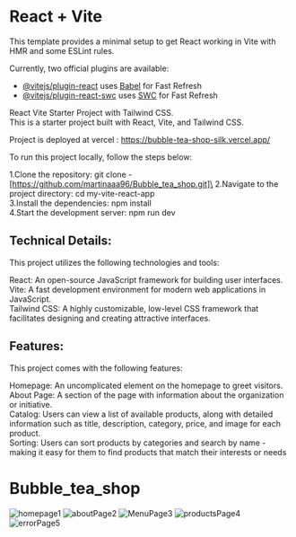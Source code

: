 # React + Vite

This template provides a minimal setup to get React working in Vite with HMR and some ESLint rules.

Currently, two official plugins are available:

- [@vitejs/plugin-react](https://github.com/vitejs/vite-plugin-react/blob/main/packages/plugin-react/README.md) uses [Babel](https://babeljs.io/) for Fast Refresh
- [@vitejs/plugin-react-swc](https://github.com/vitejs/vite-plugin-react-swc) uses [SWC](https://swc.rs/) for Fast Refresh

React Vite Starter Project with Tailwind CSS.\
This is a starter project built with React, Vite, and Tailwind CSS.

Project is deployed at vercel : https://bubble-tea-shop-silk.vercel.app/ 

To run this project locally, follow the steps below:

1.Clone the repository: git clone - [https://github.com/martinaaa96/Bubble_tea_shop.git]\
2.Navigate to the project directory: cd my-vite-react-app\
3.Install the dependencies: npm install\
4.Start the development server: npm run dev

## Technical Details:

This project utilizes the following technologies and tools:

React: An open-source JavaScript framework for building user interfaces.\
Vite: A fast development environment for modern web applications in JavaScript.\
Tailwind CSS: A highly customizable, low-level CSS framework that facilitates designing and creating attractive interfaces.

##  Features:

This project comes with the following features:

Homepage: An uncomplicated element on the homepage to greet visitors.\
About Page: A section of the page with information about the organization or initiative.\
Catalog: Users can view a list of available products, along with detailed information such as title, description, category, price, and image for each product.\
Sorting: Users can sort products by categories and search by name - making it easy for them to find products that match their interests or needs

# Bubble_tea_shop
![homepage1](https://github.com/martinaaa96/Bubble_tea_shop/assets/111580293/8f8f6eae-47be-485f-ae10-4c3771ddc1ca)
![aboutPage2](https://github.com/martinaaa96/Bubble_tea_shop/assets/111580293/88fb4318-26b1-4ea5-8551-f2bd878d2805)
![MenuPage3](https://github.com/martinaaa96/Bubble_tea_shop/assets/111580293/320fa5af-0905-401e-b278-9d91e2060fe2)
![productsPage4](https://github.com/martinaaa96/Bubble_tea_shop/assets/111580293/afb29309-75e9-40f9-b43a-1a1f2f6fa711)
![errorPage5](https://github.com/martinaaa96/Bubble_tea_shop/assets/111580293/f8d982f8-5ab6-4e64-90d1-12b7ed853675)



